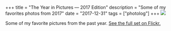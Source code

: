 +++
title = "The Year in Pictures — 2017 Edition"
description = "Some of my favorites photos from 2017"
date = "2017-12-31"
tags = ["photolog"]
+++
![](/img/2017-12-31-top-nine/top9.jpg)

Some of my favorite pictures from the past year. [See the full set on Flickr.](https://www.flickr.com/photos/75738497@N00/sets/72157688929748362)
<!--more-->
